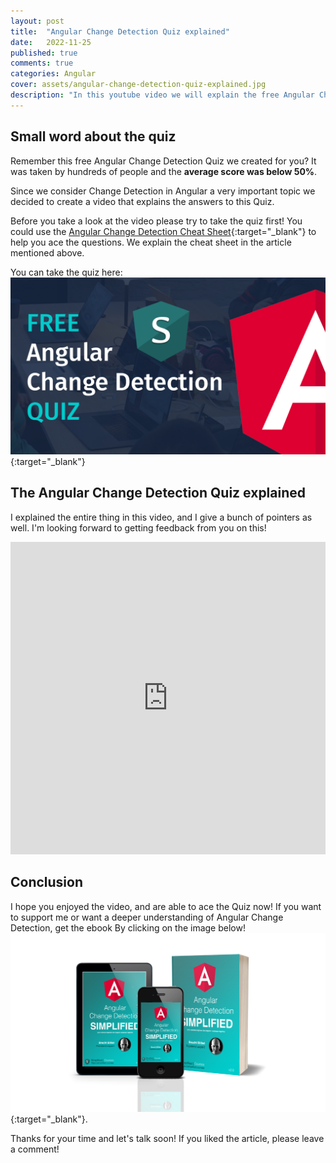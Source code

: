 ```yaml
---
layout: post
title:  "Angular Change Detection Quiz explained"
date:   2022-11-25
published: true
comments: true
categories: Angular 
cover: assets/angular-change-detection-quiz-explained.jpg
description: "In this youtube video we will explain the free Angular Change Detection Quiz in depth. This hard quiz will have no secrets for you anymore"
---
```


## Small word about the quiz

Remember this free Angular Change Detection Quiz we created for you?
It was taken by hundreds of people and the **average score was below 50%**.

Since we consider Change Detection in Angular a very important topic we decided to create a video that explains
the answers to this Quiz.

Before you take a look at the video please try to take the quiz first! You could use the
[Angular Change Detection Cheat Sheet](https://blog.simplified.courses/angular-change-detection-cheat-sheet-explained/){:target="_blank"} to help you ace the questions.
We explain the cheat sheet in the article mentioned above.

You can take the quiz here:
[![Change Detection Quiz](/assets/cd-quiz.png)](https://www.simplified.courses/angular-change-detection-quiz){:target="_blank"}

## The Angular Change Detection Quiz explained

I explained the entire thing in this video, and I give a bunch of pointers as well.
I'm looking forward to getting feedback from you on this!

<iframe width="100%" height="500" src="https://www.youtube.com/embed/W7JgNdSLFWs" title="YouTube video player" frameborder="0" allow="accelerometer; autoplay; clipboard-write; encrypted-media; gyroscope; picture-in-picture" allowfullscreen></iframe>


## Conclusion

I hope you enjoyed the video, and are able to ace the Quiz now! If you want to support me
or want a deeper understanding of Angular Change Detection, get the ebook By clicking on the image below!
[![](/assets/angular-change-detection-cheat-sheet-explained/ebook.png)](https://www.simplified.courses/angular-change-detection-simplified-e-book){:target="_blank"}.

Thanks for your time and let's talk soon!
If you liked the article, please leave a comment!